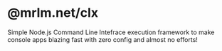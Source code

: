 # @mrlm.net/clx

Simple Node.js Command Line Intefrace execution framework to make console apps blazing fast with zero config and almost no efforts!
